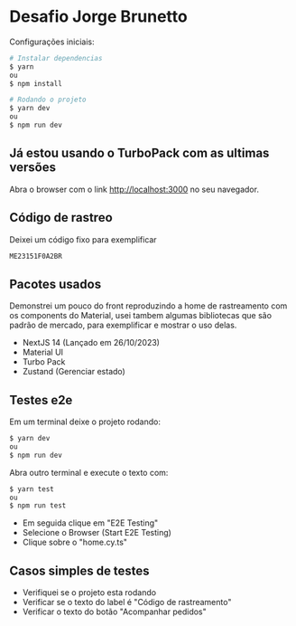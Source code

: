 # Desafio Jorge Brunetto

Configurações iniciais:

```bash
# Instalar dependencias
$ yarn
ou
$ npm install
```

```bash
# Rodando o projeto
$ yarn dev
ou
$ npm run dev
```

## Já estou usando o TurboPack com as ultimas versões

Abra o browser com o link  [http://localhost:3000](http://localhost:3000) no seu navegador.

## Código de rastreo

Deixei um código fixo para exemplificar

```txt
ME23151F0A2BR
```

## Pacotes usados

Demonstrei um pouco do front reproduzindo a home de rastreamento com os components do Material, usei tambem algumas bibliotecas que são padrão de mercado, para exemplificar e mostrar o uso delas.

- NextJS 14 (Lançado em 26/10/2023)
- Material UI
- Turbo Pack
- Zustand (Gerenciar estado)

## Testes e2e

Em um terminal deixe o projeto rodando:

```bash
$ yarn dev
ou
$ npm run dev
```

Abra outro terminal e execute o texto com:

```bash
$ yarn test
ou 
$ npm run test
```

- Em seguida clique em "E2E Testing"
- Selecione o Browser (Start E2E Testing)
- Clique sobre o "home.cy.ts"

## Casos simples de testes

- Verifiquei se o projeto esta rodando
- Verificar se o texto do label é "Código de rastreamento"
- Verificar o texto do botão "Acompanhar pedidos"
